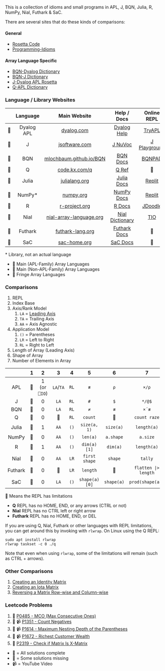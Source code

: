 This is a collection of idioms and small programs in APL, J, BQN, Julia, R, NumPy, Nial, Futhark & SaC.

There are several sites that do these kinds of comparisons:

#### General

* [Rosetta Code](http://www.rosettacode.org/wiki/Rosetta_Code)
* [Programming-Idioms](https://programming-idioms.org/)

#### Array Language Specific

* [BQN-Dyalog Dictionary](https://mlochbaum.github.io/BQN/doc/fromDyalog.html)
* [BQN-J Dictionary](https://mlochbaum.github.io/BQN/doc/fromJ.html)
* [J-Dyalog APL Rosetta](http://sigapl.org/_J-Dyalog_APL_Rosetta.html)
* [Q-APL Dictionary](https://github.com/codereport/The_Q_Programming_Language/blob/master/Q-Built-in-Functions.md)

### Language / Library Websites


||Language|Main Website|Help / Docs|Online REPL|
|:-:|:-:|:-:|:-:|:-:|
|:green_heart:|Dyalog APL|[dyalog.com](https://www.dyalog.com/)|[Dyalog Help](https://help.dyalog.com/18.2/)|[TryAPL](https://tryapl.org/)|
|:green_heart:|J|[jsoftware.com](https://www.jsoftware.com/)|[J NuVoc](https://code.jsoftware.com/wiki/NuVoc)|[J Playground](https://jsoftware.github.io/j-playground/bin/html2/#)|
|:green_heart:|BQN|[mlochbaum.github.io/BQN](https://mlochbaum.github.io/BQN/)|[BQN Docs](https://mlochbaum.github.io/BQN/doc/index.html)|[BQNPAD](https://bqnpad.mechanize.systems/)|
|:green_heart:|Q|[code.kx.com/q](https://code.kx.com/q/)|[Q Ref](https://code.kx.com/q4m3/A_Built-in_Functions/)|:no_entry_sign:|
|:blue_heart:|Julia|[julialang.org](https://julialang.org/)|[Julia Docs](https://docs.julialang.org/en/v1/)|[Replit](https://julialang.org/learning/tryjulia/)|
|:blue_heart:|NumPy*|[numpy.org](https://numpy.org/)|[NumPy Docs](https://numpy.org/doc/stable/)|[Replit](https://replit.com/languages/python3)|
|:blue_heart:|R|[r-project.org](https://www.r-project.org/)|[R Docs](https://www.rdocumentation.org/)|[JDoodle](https://www.jdoodle.com/execute-r-online/)|
|:purple_heart:|Nial|[nial-array-language.org](https://www.nial-array-language.org/)|[Nial Dictionary](https://www.nial-array-language.org/ndocs/NialDict2.html)|[TIO](https://tio.run/#Nial)|
|:purple_heart:|Futhark|[futhark-lang.org](https://futhark-lang.org/)|[Futhark Docs](https://futhark-lang.org/docs.html)|:no_entry_sign:|
|:purple_heart:|SaC|[sac-home.org](https://www.sac-home.org/)|[SaC Docs](https://www.sac-home.org/docs:main)|:no_entry_sign:|

\* Library, not an actual language
* :green_heart: Main (APL-Family) Array Languages
* :blue_heart: Main (Non-APL-Family) Array Languages
* :purple_heart: Fringe Array Languages

### Comparisons

1. REPL
2. Index Base
3. Axis/Rank Model
   1. `LA` = [Leading Axis](https://aplwiki.com/wiki/Leading_axis_theory)
   2. `TA` = Trailing Axis
   3. `AA` = Axis Agnostic
4. Application Model
   1. `()` = Parentheses
   2. `LR` = Left to Right
   3. `RL` = Right to Left
5. Length of Array (Leading Axis)
6. Shape of Array
7. Number of Elements in Array

||1|2|3|4|5|6|7
|:-:|:-:|:-:|:-:|:-:|:-:|:-:|:-:|
|APL|:green_heart:|1 (or `⎕IO`)|`LA`/`TA`|`RL`|`≢`|`⍴`|`×/⍴`|
|J|:green_heart:|0|`LA`|`RL`|`#`|`$`|`*/@$`|
|BQN|:green_heart:|0|`LA`|`RL`|`≠`|`≢`|`×´≢`|
|Q|:yellow_heart:|0|:no_entry_sign:|`RL`|`count`|:no_entry_sign:|`count raze`|
|Julia|:green_heart:|1|`AA`|`()`|`size(a, 1)`|`size(a)`|`length(a)`|
|NumPy|:green_heart:|0|`AA`|`()`|`len(a)`|`a.shape`|`a.size`|
|R|:green_heart:|1|`AA`|`()`|`dim(a)[1]`|`dim(a)`|`length(a)`|
|Nial|:yellow_heart:|0|`AA`|`LR`|`first shape`|`shape`|`tally`|
|Futhark|:yellow_heart:|0|:no_entry_sign:|`LR`|`length`|:no_entry_sign:|`flatten \|> length`|
|SaC|:no_entry_sign:|0|`LA`|`()`|`shape(a)[0]`|`shape(a)`|`prod(shape(a))`|

:yellow_heart: Means the REPL has limitations
* **Q** REPL has no HOME, END, or any arrows (CTRL or not)
* **Nial** REPL has no CTRL left or right arrow
* **Futhark** REPL has no HOME, END, or DEL

If you are using Q, Nial, Futhark or other languages with REPL limitations, you can get around this by invoking with `rlwrap`. On Linux using the Q REPL:

```
sudo apt install rlwrap
rlwrap taskset -c 0 ./q
```
Note that even when using `rlwrap`, some of the limitations will remain (such as CTRL + arrows).

### Other Comparisons

1. [Creating an Identity Matrix](https://github.com/codereport/array-language-comparisons/blob/main/comparisons/matrix_identity.md)
2. [Creating an Iota Matrix](https://github.com/codereport/array-language-comparisons/blob/main/comparisons/matrix_iota.md)
3. [Reversing a Matrix Row-wise and Column-wise](https://github.com/codereport/array-language-comparisons/blob/main/comparisons/matrix_reversing.md)

### Leetcode Problems

1. :yellow_heart: [P0485 - MCO (Max Consecutive Ones)](https://github.com/codereport/array-language-comparisons/blob/main/comparisons/leetcode/P0485_MCO.md)
2. :green_heart: :video_camera: [P1351 - Count Negatives](https://github.com/codereport/array-language-comparisons/blob/main/comparisons/leetcode/P1351_Count_Negatives.md)
3. :yellow_heart: :video_camera: [P1614 - Maximum Nesting Depth of the Parentheses](https://github.com/codereport/array-language-comparisons/blob/main/comparisons/leetcode/P1614_Max_Paren_Depth.md)
4. :green_heart: :video_camera: [P1672 - Richest Customer Wealth](https://github.com/codereport/array-language-comparisons/blob/main/comparisons/leetcode/P1672_Richest_Customer_Wealth.md)
5. :yellow_heart: [P2319 - Check if Matrix Is X-Matrix](https://github.com/codereport/array-language-comparisons/blob/main/comparisons/leetcode/P2319_Check_Matrix.md)

* :green_heart: = All solutions complete
* :yellow_heart: = Some solutions missing
* :video_camera: = YouTube Video

